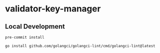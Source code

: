 # validator-key-manager

## Local Development

```bash
pre-commit install

go install github.com/golangci/golangci-lint/cmd/golangci-lint@latest
```
